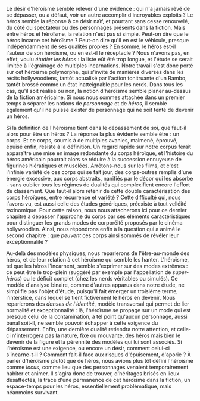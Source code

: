Le désir d'héroïsme semble relever d'une évidence : qui n'a jamais rêvé de se dépasser, ou à défaut, voir un autre accomplir d'incroyables exploits ? Le héros semble la réponse à ce désir naïf, et pourtant sans cesse renouvelé, du côté du spectateur ou des personnages présents dans
la fiction. Mais entre héros et héroïsme, la relation n'est pas si simple. Peut-on dire que le héros incarne cet héroïsme ? Peut-on dire qu'il en est le véhicule, presque indépendamment de ses qualités propres ? En somme, le héros est-il l'auteur de son héroïsme, ou en est-il le
réceptacle ? Nous n'avons pas, en effet, voulu *étudier les héros* : la liste eût été trop longue, et l'étude se serait limitée à l'égrainage de multiples incarnations. Notre travail s'est donc porté sur cet héroïsme polymorphe, qui s'invite de manières diverses dans les récits
hollywoodiens, tantôt actualisé par l'action tonitruante d'un Rambo, tantôt brossé comme un état inatteignable pour les nerds. Dans tous les cas, qu'il soit réalisé ou non, la notion d'héroïsme semble planer au-dessus de la fiction américaine. Si nous nous sommes attachée dans un premier temps à séparer les notions de *personnage* et de *héros*, il semble également qu'il ne puisse exister de personnage qui ne soit tenté de devenir un héros.

Si la définition de l'héroïsme tient dans le dépassement de soi, que faut-il alors pour être un héros ? La réponse la plus évidente semble être : un corps. Et ce corps, soumis à de multiples avanies, malmené, éprouvé, épuisé enfin, résiste à la définition. Un regard rapide sur notre corpus ferait apparaître une mise en image redondante du corps héroïque, et l'histoire du héros américain pourrait alors se réduire à la succession ennuyeuse de figurines hiératiques et musclées. Arrêtons-nous sur les films, et c'est l'infinie variété de ces corps qui se fait jour, des corps-outres remplis d'une énergie excessive, aux corps abstraits, nanifiés par le décor qui les absorbe - sans oublier tous les régimes de dualités qui complexifient encore l'effort de classement. Que faut-il alors retenir de cette double caractérisation des corps héroïques, entre récurrence et variété ? Cette difficulté qui, nous l'avons vu, est aussi celle des études génériques, préexiste à tout velléité taxinomique. Pour cette raison, nous nous attacherons ici pour ce dernier chapitre à dépasser l'approche du corps par ses éléments caractéristiques pour distinguer les grands modes de corporéité proposés par le cinéma hollywoodien. Ainsi, nous répondrons enfin à la question qui a animé le second chapitre : que *peuvent* ces corps ainsi sommés de révéler leur exceptionnalité ?

Au-delà des modèles physiques, nous reparlerons de l'être-au-monde des héros, et de leur relation à cet héroïsme qui semble les hanter. L'héroïsme, tel que les héros l'incarnent, semble s'exprimer sur des modes extrêmes : ce peut être le trop-plein (suggéré par exemple par
l'appellation de *super-héros*) ou le déficit complet (chez les nerds véritables ou simulés). Ce modèle d'analyse binaire, comme d'autres apparus dans notre étude, ne simplifie pas l'objet d'étude, puisqu'il fait émerger un troisième terme, l'interstice, dans lequel se tient
fictivement le héros en devenir. Nous reparlerons des *danses de l'identité*, modèle transversal qui permet de lier normalité et exceptionnalité : là, l'héroïsme se propage sur un mode qui est presque celui de la contamination, à tel point qu'aucun personnage, aussi banal
soit-il, ne semble pouvoir échapper à cette exigence du dépassement. Enfin, une dernière dualité retiendra notre attention, et celle-ci n'interrogera pas la nature, fixe ou mouvante, des héros mais bien le devenir de la figure et la pérennité des modèles qui lui sont associés.
Si l'héroïsme est une exigence, ou encore un désir, comment celui-ci s'incarne-t-il ? Comment fait-il face aux risques d'épuisement, d'aporie ? À parler d'héroïsme plutôt que de héros, nous avions plus tôt défini l'héroïsme comme *locus*, comme lieu que des personnages venaient
temporairement habiter et animer. Il s'agira donc de trouver, d'héritages brisés en lieux désaffectés, la trace d'une permanence de cet héroïsme dans la fiction, un espace-temps pour les héros, essentiellement problématique, mais néanmoins survivant.